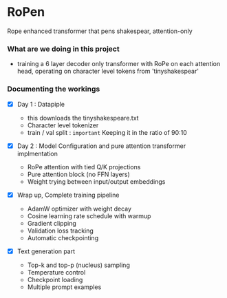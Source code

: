# RoPen
Rope enhanced transformer that pens shakespear, attention-only

### What are we doing in this project 

- training a 6 layer decoder only transformer with RoPe on each attention head, operating on character level tokens from 'tinyshakespear'


### Documenting the workings 

- [x] Day 1 : Datapiple
    - this downloads the tinyshakespeare.txt
    - Character level tokenizer
    - train / val split : `important` Keeping it in the ratio of 90:10 

- [x] Day 2 : Model Configuration and pure attention transformer implmentation
    - RoPe attention with tied Q/K projections
    - Pure attention block (no FFN layers)
    - Weight trying between input/output embeddings

- [x] Wrap up, Complete training pipeline
    - AdamW optimizer with weight decay
    - Cosine learning rate schedule with warmup
    - Gradient clipping
    - Validation loss tracking
    - Automatic checkpointing

- [x] Text generation part
    - Top-k and top-p (nucleus) sampling
    - Temperature control
    - Checkpoint loading
    - Multiple prompt examples